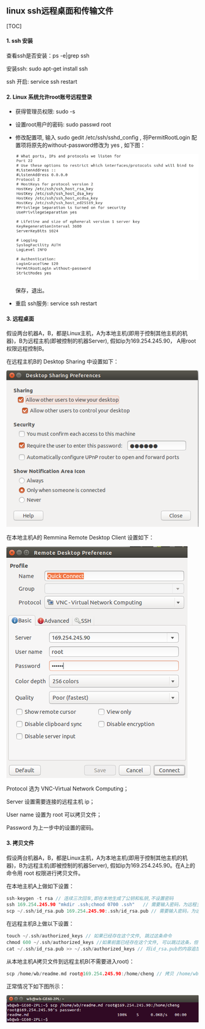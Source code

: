 ## linux ssh远程桌面和传输文件

[TOC]

#### 1. ssh 安装

查看ssh是否安装：ps -e|grep ssh

安装ssh:  sudo apt-get install ssh

ssh 开启: service ssh restart



#### 2. Linux 系统允许root账号远程登录

* 获得管理员权限: sudo -s 

* 设置root用户的密码: sudo passwd root

* 修改配置项, 输入 sudo gedit /etc/ssh/sshd_config , 将PermitRootLogin 配置项将原先的without-password修改为 yes , 如下图：

  ![](./3.png)

  保存，退出。

* 重启 ssh服务: service ssh restart

#### 3. 远程桌面

假设两台机器A，B，都是Linux主机，A为本地主机(即用于控制其他主机的机器)，B为远程主机(即被控制的机器Server), 假如ip为169.254.245.90， A用root权限远程控制B。

在远程主机B的 Desktop Sharing 中设置如下：

![](./1.png)

在本地主机A的 Remmina Remote Desktop Client 设置如下：

![](./2.png)

Protocol 选为 VNC-Virtual Network Computing；

Server 设置需要连接的远程主机 ip；

User name 设置为 root 可以拷贝文件；

Password 为上一步中的设置的密码。



#### 3. 拷贝文件

假设两台机器A，B，都是Linux主机，A为本地主机(即用于控制其他主机的机器)，B为远程主机(即被控制的机器Server), 假如ip为169.254.245.90。在A上的命令用 root 权限进行拷贝文件。

在本地主机A上做如下设置：

~~~c++
ssh-keygen -t rsa // 连续三次回车,即在本地生成了公钥和私钥,不设置密码
ssh 169.254.245.90 "mkdir .ssh;chmod 0700 .ssh"   // 需要输入密码，为远程主机B的root密码
scp ~/.ssh/id_rsa.pub 169.254.245.90:.ssh/id_rsa.pub // 需要输入密码，为远程主机B的root密码
~~~

在远程主机B上做以下设置：

~~~c++
touch ~/.ssh/authorized_keys // 如果已经存在这个文件, 跳过这条命令
chmod 600 ~/.ssh/authorized_keys //如果前面已经存在这个文件, 可以跳过这条，但一定要保证文件属性只有owner可读
cat ~/.ssh/id_rsa.pub >> ~/.ssh/authorized_keys // 将id_rsa.pub的内容追加到 authorized_keys 中
~~~

从本地主机A拷贝文件到远程主机B(不需要进入root)：

~~~c++
scp /home/wb/readme.md root@169.254.245.90:/home/cheng // 拷贝 /home/wb/readme.md 到远程主机B的/home/cheng目录下，需要输入密码，为远程主机B的root密码
~~~

正常情况下如下图所示：

![](./4.png)

